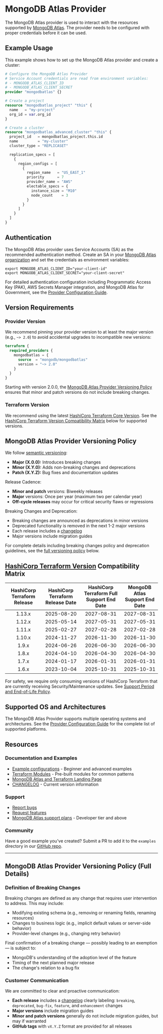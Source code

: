 # MongoDB Atlas Provider

The MongoDB Atlas provider is used to interact with the resources supported by [MongoDB Atlas](https://www.mongodb.com/cloud/atlas). The provider needs to be configured with proper credentials before it can be used.

## Example Usage

This example shows how to set up the MongoDB Atlas provider and create a cluster:

```terraform
# Configure the MongoDB Atlas Provider
# Service Account credentials are read from environment variables:
# - MONGODB_ATLAS_CLIENT_ID
# - MONGODB_ATLAS_CLIENT_SECRET
provider "mongodbatlas" {}

# Create a project
resource "mongodbatlas_project" "this" {
  name   = "my-project"
  org_id = var.org_id
}

# Create a cluster
resource "mongodbatlas_advanced_cluster" "this" {
  project_id   = mongodbatlas_project.this.id
  name         = "my-cluster"
  cluster_type = "REPLICASET"

  replication_specs = [
    {
      region_configs = [
        {
          region_name   = "US_EAST_1"
          priority      = 7
          provider_name = "AWS"
          electable_specs = {
            instance_size = "M10"
            node_count    = 3
          }
        }
      ]
    }
  ]
}
```

## Authentication

The MongoDB Atlas provider uses Service Accounts (SA) as the recommended authentication method. Create an SA in your [MongoDB Atlas organization](https://www.mongodb.com/docs/atlas/configure-api-access/#grant-programmatic-access-to-an-organization) and set the credentials as environment variables:

```shell
export MONGODB_ATLAS_CLIENT_ID="your-client-id"
export MONGODB_ATLAS_CLIENT_SECRET="your-client-secret"
```

For detailed authentication configuration including Programmatic Access Key (PAK), AWS Secrets Manager integration, and MongoDB Atlas for Government, see the [Provider Configuration Guide](guides/provider-configuration).

## Version Requirements

### Provider Version

We recommend pinning your provider version to at least the major version (e.g., `~> 2.0`) to avoid accidental upgrades to incompatible new versions:

```terraform
terraform {
  required_providers {
    mongodbatlas = {
      source  = "mongodb/mongodbatlas"
      version = "~> 2.0"
    }
  }
}
```

Starting with version 2.0.0, the [MongoDB Atlas Provider Versioning Policy](#mongodb-atlas-provider-versioning-policy) ensures that minor and patch versions do not include breaking changes.

### Terraform Version

We recommend using the latest [HashiCorp Terraform Core Version](https://github.com/hashicorp/terraform). See the [HashiCorp Terraform Version Compatibility Matrix](#hashicorp-terraform-version-compatibility-matrix) below for supported versions.

## MongoDB Atlas Provider Versioning Policy

We follow [semantic versioning](https://semver.org/):
- **Major (X.0.0):** Introduces breaking changes
- **Minor (X.Y.0):** Adds non-breaking changes and deprecations
- **Patch (X.Y.Z):** Bug fixes and documentation updates

Release Cadence:
- **Minor and patch** versions: Biweekly releases
- **Major** versions: Once per year (maximum two per calendar year)
- **Off-cycle releases** may occur for critical security flaws or regressions

Breaking Changes and Deprecation:

- Breaking changes are announced as deprecations in minor versions
- Deprecated functionality is removed in the next 1-2 major versions
- Each release includes a [changelog](https://github.com/mongodb/terraform-provider-mongodbatlas/releases)
- Major versions include migration guides

For complete details including breaking changes policy and deprecation guidelines, see the [full versioning policy](#mongodb-atlas-provider-versioning-policy-full-details) below.

## [HashiCorp Terraform Version](https://www.terraform.io/downloads.html) Compatibility Matrix

<!-- DO NOT remove below placeholder comments as this table is auto-generated -->
<!-- MATRIX_PLACEHOLDER_START -->
| HashiCorp Terraform Release | HashiCorp Terraform Release Date  | HashiCorp Terraform Full Support End Date  | MongoDB Atlas Support End Date |
|:-------:|:------------:|:------------:|:------------:|
| 1.13.x | 2025-08-20 | 2027-08-31 | 2027-08-31 |
| 1.12.x | 2025-05-14 | 2027-05-31 | 2027-05-31 |
| 1.11.x | 2025-02-27 | 2027-02-28 | 2027-02-28 |
| 1.10.x | 2024-11-27 | 2026-11-30 | 2026-11-30 |
| 1.9.x | 2024-06-26 | 2026-06-30 | 2026-06-30 |
| 1.8.x | 2024-04-10 | 2026-04-30 | 2026-04-30 |
| 1.7.x | 2024-01-17 | 2026-01-31 | 2026-01-31 |
| 1.6.x | 2023-10-04 | 2025-10-31 | 2025-10-31 |
<!-- MATRIX_PLACEHOLDER_END -->

For safety, we require only consuming versions of HashiCorp Terraform that are currently receiving Security/Maintenance updates. See [Support Period and End-of-Life Policy](https://support.hashicorp.com/hc/en-us/articles/360021185113-Support-Period-and-End-of-Life-EOL-Policy).

## Supported OS and Architectures

The MongoDB Atlas Provider supports multiple operating systems and architectures. See the [Provider Configuration Guide](guides/provider-configuration#supported-os-and-architectures) for the complete list of supported platforms.

## Resources

### Documentation and Examples
- [Example configurations](https://github.com/mongodb/terraform-provider-mongodbatlas/tree/v2.0.1/examples) - Beginner and advanced examples
- [Terraform Modules](https://registry.terraform.io/namespaces/terraform-mongodbatlas-modules) - Pre-built modules for common patterns
- [MongoDB Atlas and Terraform Landing Page](https://www.mongodb.com/atlas/terraform)
- [CHANGELOG](https://github.com/mongodb/terraform-provider-mongodbatlas/blob/master/CHANGELOG.md) - Current version information

### Support
- [Report bugs](https://github.com/mongodb/terraform-provider-mongodbatlas/issues)
- [Request features](https://feedback.mongodb.com/forums/924145-atlas?category_id=370723)
- [MongoDB Atlas support plans](https://docs.atlas.mongodb.com/support/) - Developer tier and above

### Community
Have a good example you've created? Submit a PR to add it to the `examples` directory in our [GitHub repo](https://github.com/mongodb/terraform-provider-mongodbatlas/).

---

## MongoDB Atlas Provider Versioning Policy (Full Details)

### Definition of Breaking Changes

Breaking changes are defined as any change that requires user intervention to address. This may include:
- Modifying existing schema (e.g., removing or renaming fields, renaming resources)
- Changes to business logic (e.g., implicit default values or server-side behavior)
- Provider-level changes (e.g., changing retry behavior)

Final confirmation of a breaking change — possibly leading to an exemption — is subject to:
- MongoDB's understanding of the adoption level of the feature
- Timing of the next planned major release
- The change's relation to a bug fix

### Customer Communication

We are committed to clear and proactive communication:
- **Each release** includes a [changelog](https://github.com/mongodb/terraform-provider-mongodbatlas/releases) clearly labeling: `breaking`, `deprecated`, `bug-fix`, `feature`, and `enhancement` changes
- **Major versions** include migration guides
- **Minor and patch versions** generally do not include migration guides, but may if warranted
- **GitHub tags** with `vX.Y.Z` format are provided for all releases
